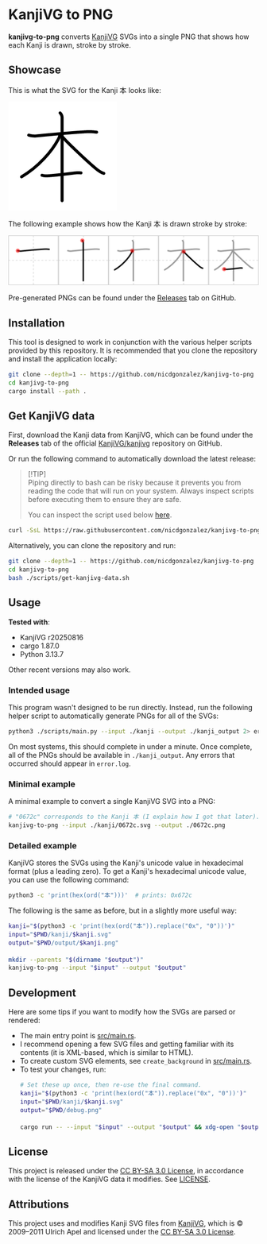 # KanjiVG to PNG

**kanjivg-to-png** converts [KanjiVG] SVGs into a single PNG that shows how
each Kanji is drawn, stroke by stroke.

## Showcase

This is what the SVG for the Kanji 本 looks like:

![Original KanjiVG SVG showing the Kanji 本](./docs/assets/demo_before.png)

The following example shows how the Kanji 本 is drawn stroke by stroke:

![Demonstration of the Kanji 本 being drawn stroke by stroke.](./docs/assets/demo_after.png)

Pre-generated PNGs can be found under the [Releases] tab on GitHub.

## Installation

This tool is designed to work in conjunction with the various helper scripts
provided by this repository. It is recommended that you clone the repository
and install the application locally:

```bash
git clone --depth=1 -- https://github.com/nicdgonzalez/kanjivg-to-png
cd kanjivg-to-png
cargo install --path .
```

## Get KanjiVG data

First, download the Kanji data from KanjiVG, which can be found under the
**Releases** tab of the official [KanjiVG/kanjivg] repository on GitHub.

Or run the following command to automatically download the latest release:

> [!TIP]\
> Piping directly to bash can be risky because it prevents you from reading the
> code that will run on your system. Always inspect scripts before executing
> them to ensure they are safe.
>
> You can inspect the script used below [here](./scripts/get-kanjivg-data.sh).

```bash
curl -SsL https://raw.githubusercontent.com/nicdgonzalez/kanjivg-to-png/refs/heads/main/scripts/get-kanjivg-data.sh | bash
```

Alternatively, you can clone the repository and run:

```bash
git clone --depth=1 -- https://github.com/nicdgonzalez/kanjivg-to-png
cd kanjivg-to-png
bash ./scripts/get-kanjivg-data.sh
```

## Usage

**Tested with**:

- KanjiVG r20250816
- cargo 1.87.0
- Python 3.13.7

Other recent versions may also work.

### Intended usage

This program wasn't designed to be run directly. Instead, run the following
helper script to automatically generate PNGs for all of the SVGs:

```bash
python3 ./scripts/main.py --input ./kanji --output ./kanji_output 2> error.log
```

On most systems, this should complete in under a minute. Once complete, all of
the PNGs should be available in `./kanji_output`. Any errors that occurred
should appear in `error.log`.

### Minimal example

A minimal example to convert a single KanjiVG SVG into a PNG:

```bash
# "0672c" corresponds to the Kanji 本 (I explain how I got that later).
kanjivg-to-png --input ./kanji/0672c.svg --output ./0672c.png
```

### Detailed example

KanjiVG stores the SVGs using the Kanji's unicode value in hexadecimal format
(plus a leading zero). To get a Kanji's hexadecimal unicode value, you can use
the following command:

```bash
python3 -c 'print(hex(ord("本")))'  # prints: 0x672c
```

The following is the same as before, but in a slightly more useful way:

```bash
kanji="$(python3 -c 'print(hex(ord("本")).replace("0x", "0"))')"
input="$PWD/kanji/$kanji.svg"
output="$PWD/output/$kanji.png"

mkdir --parents "$(dirname "$output")"
kanjivg-to-png --input "$input" --output "$output"
```

## Development

Here are some tips if you want to modify how the SVGs are parsed or rendered:

- The main entry point is [src/main.rs](./src/main.rs).
- I recommend opening a few SVG files and getting familiar with its contents
  (it is XML-based, which is similar to HTML).
- To create custom SVG elements, see `create_background` in
  [src/main.rs](./src/main.rs).
- To test your changes, run:
  ```bash
  # Set these up once, then re-use the final command.
  kanji="$(python3 -c 'print(hex(ord("本")).replace("0x", "0"))')"
  input="$PWD/kanji/$kanji.svg"
  output="$PWD/debug.png"

  cargo run -- --input "$input" --output "$output" && xdg-open "$output"
  ```

## License

This project is released under the [CC BY-SA 3.0 License], in accordance with
the license of the KanjiVG data it modifies. See [LICENSE](./LICENSE).

## Attributions

This project uses and modifies Kanji SVG files from [KanjiVG], which is ©
2009–2011 Ulrich Apel and licensed under the [CC BY-SA 3.0 License].

[cc by-sa 3.0 license]: http://creativecommons.org/licenses/by-sa/3.0/
[kanjivg]: http://kanjivg.tagaini.net
[kanjivg/kanjivg]: https://github.com/KanjiVG/kanjivg/releases
[releases]: https://github.com/nicdgonzalez/kanjivg-to-png/releases
